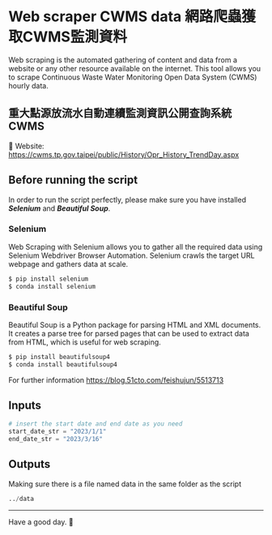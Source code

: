 # Web scraper CWMS data 網路爬蟲獲取CWMS監測資料
Web scraping is the automated gathering of content and data from a website or any other resource available on the internet.
This tool allows you to scrape Continuous Waste Water Monitoring Open Data System (CWMS) hourly data.

## 重大點源放流水自動連續監測資訊公開查詢系統 CWMS
🔎 Website: https://cwms.tp.gov.taipei/public/History/Opr_History_TrendDay.aspx

## Before running the script
In order to run the script perfectly, please make sure you have installed ***Selenium*** and ***Beautiful Soup***.
### Selenium
Web Scraping with Selenium allows you to gather all the required data using Selenium Webdriver Browser Automation. Selenium crawls the target URL webpage and gathers data at scale.
```Python
$ pip install selenium
$ conda install selenium
```
### Beautiful Soup
Beautiful Soup is a Python package for parsing HTML and XML documents. It creates a parse tree for parsed pages that can be used to extract data from HTML, which is useful for web scraping.
```Python
$ pip install beautifulsoup4
$ conda install beautifulsoup4
```

For further information
https://blog.51cto.com/feishujun/5513713

## Inputs
```Python
# insert the start date and end date as you need
start_date_str = "2023/1/1"
end_date_str = "2023/3/16"
```

## Outputs
Making sure there is a file named data in the same folder as the script
```Python
../data
```

- - - -
Have a good day. :bug:
